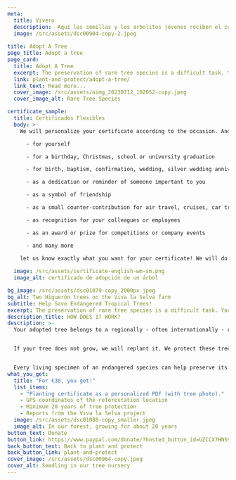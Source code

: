 ```yaml
---
meta:
  title: Vivero
  description:  Aquí las semillas y los arbolitos jóvenes reciben el cuidado y la atención que necesitan para prosperar.
  image: /src/assets/dsc00904-copy-2.jpeg
  
title: Adopt A Tree
page_title: Adopt a tree
page_card:
  title: Adopt A Tree
  excerpt: The preservation of rare tree species is a difficult task. Your support can make a difference.
  link: plant-and-protect/adopt-a-tree/
  link_text: Read more...
  cover_image: /src/assets/aimg_20230712_102052-copy.jpeg
  cover_image_alt: Rare Tree Species

certificate_sample:
  title: Certificados Flexibles
  body: >-
    We will personalize your certificate according to the occasion. And adapt it to your wishes and intentions in the best possible way. For example, you can get certificates...

      - for yourself 

      - for a birthday, Christmas, school or university graduation

      - for birth, baptism, confirmation, wedding, silver wedding anniversary, wooden 

      - as a dedication or reminder of someone important to you

      - as a symbol of friendship

      - as a small counter-contribution for air travel, cruises, car trips, etc.

      - as recognition for your colleagues or employees

      - as an award or prize for competitions or company events

      - and many more

    let us know exactly what you want for your certificate! We will do our best to issue you with a suitable certificate for your individual event.
  
  image: /src/assets/certificate-english-wm-sm.png
  image_alt: certificado de adopción de un árbol

bg_image: /src/assets/dsc01079-copy_2000px.jpeg
bg_alt: Two Higuerón trees on the Viva la Selva farm
subtitle: Help Save Endangered Tropical Trees!
excerpt: The preservation of rare tree species is a difficult task. Your support can make a difference.
description_title: HOW DOES IT WORK?
description: >-
  Your adopted tree belongs to a regionally - often internationally - rare species. We plant it together with other native tree species in a biodiverse ecosystem, providing a home to many animals and plants. This system not only stores carbon more efficiently than monoculture plantations but also offers better living conditions for the trees (soil quality, pest resistance, etc.).


  If your tree does not grow, we will replant it. We protect these trees for at least 20 years.


  Every living specimen of an endangered species can help preserve its kind for the region and the world.
what_you_get:
  title: "For €30, you get:"
  list_items:
    - "Planting certificate as a personalized PDF (with tree photo)."
    - GPS coordinates of the reforestation location
    - Minimum 20 years of tree protection
    - Reports from the Viva la Selva project
  image: /src/assets/dsc01088-copy_smaller.jpeg
  image_alt: In our forest, growing for about 20 years
button_text: Donate
button_link: https://www.paypal.com/donate/?hosted_button_id=UZCCX7HNS9HS8
back_button_text: Back to plant and protect
back_button_link: plant-and-protect
cover_image: /src/assets/dsc00964-copy.jpeg
cover_alt: Seedling in our tree nursery
---
```

